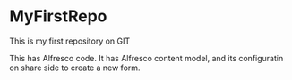 MyFirstRepo
===========

This is my first repository on GIT

This has Alfresco code. It has Alfresco content model, and its configuratin on share side to create a new form.

